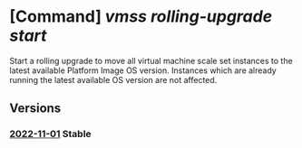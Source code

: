 # [Command] _vmss rolling-upgrade start_

Start a rolling upgrade to move all virtual machine scale set instances to the latest available Platform Image OS version. Instances which are already running the latest available OS version are not affected.

## Versions

### [2022-11-01](/Resources/mgmt-plane/L3N1YnNjcmlwdGlvbnMve30vcmVzb3VyY2Vncm91cHMve30vcHJvdmlkZXJzL21pY3Jvc29mdC5jb21wdXRlL3ZpcnR1YWxtYWNoaW5lc2NhbGVzZXRzL3t9L29zcm9sbGluZ3VwZ3JhZGU=/2022-11-01.xml) **Stable**

<!-- mgmt-plane /subscriptions/{}/resourcegroups/{}/providers/microsoft.compute/virtualmachinescalesets/{}/osrollingupgrade 2022-11-01 -->
